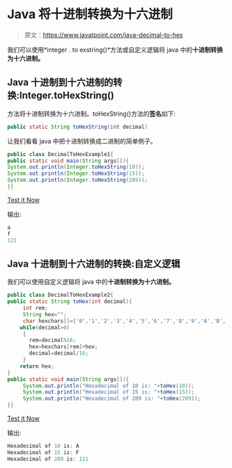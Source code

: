# Java 将十进制转换为十六进制

> 原文：<https://www.javatpoint.com/java-decimal-to-hex>

我们可以使用*integer . to exstring()*方法或自定义逻辑将 java 中的**十进制转换为十六进制。**

## Java 十进制到十六进制的转换:Integer.toHexString()

方法将十进制转换为十六进制。toHexString()方法的**签名**如下:

```java
public static String toHexString(int decimal)

```

让我们看看 java 中把十进制转换成二进制的简单例子。

```java
public class DecimalToHexExample1{
public static void main(String args[]){
System.out.println(Integer.toHexString(10));
System.out.println(Integer.toHexString(15));
System.out.println(Integer.toHexString(289));
}}

```

[Test it Now](https://compiler.javatpoint.com/opr/test.jsp?filename=DecimalToHexExample1)

输出:

```java
a
f
121

```

## Java 十进制到十六进制的转换:自定义逻辑

我们可以使用自定义逻辑将 java 中的**十进制转换为十六进制。**

```java
public class DecimalToHexExample2{  
public static String toHex(int decimal){  
     int rem;
     String hex=""; 
     char hexchars[]={'0','1','2','3','4','5','6','7','8','9','A','B','C','D','E','F'};
    while(decimal>0)
     {
       rem=decimal%16; 
       hex=hexchars[rem]+hex; 
       decimal=decimal/16;
     }
    return hex;
}  
public static void main(String args[]){    
     System.out.println("Hexadecimal of 10 is: "+toHex(10));
     System.out.println("Hexadecimal of 15 is: "+toHex(15));
     System.out.println("Hexadecimal of 289 is: "+toHex(289));
}}    

```

[Test it Now](https://compiler.javatpoint.com/opr/test.jsp?filename=DecimalToHexExample2)

输出:

```java
Hexadecimal of 10 is: A
Hexadecimal of 15 is: F
Hexadecimal of 289 is: 121

```